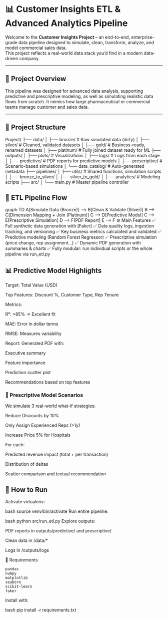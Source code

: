 # 📊 Customer Insights ETL & Advanced Analytics Pipeline

Welcome to the **Customer Insights Project** – an end-to-end, enterprise-grade data pipeline designed to simulate, clean, transform, analyze, and model commercial sales data.  
This project reflects a real-world data stack you’d find in a modern data-driven company.

---

## 🚀 Project Overview

This pipeline was designed for advanced data analysis, supporting predictive and prescriptive modeling, as well as simulating realistic data flows from scratch. It mimics how large pharmaceutical or commercial teams manage customer and sales data.

---

## 📁 Project Structure

Project/
├── data/
│ ├── bronze/ # Raw simulated data (dirty)
│ ├── silver/ # Cleaned, validated datasets
│ ├── gold/ # Business-ready, renamed datasets
│ ├── platinum/ # Fully joined dataset ready for ML
├── outputs/
│ ├── plots/ # Visualizations
│ ├── logs/ # Logs from each stage
│ ├── predictive/ # PDF reports for predictive models
│ ├── prescriptive/ # Scenario-based simulations
│ └── data_catalog/ # Auto-generated metadata
├── pipelines/
│ ├── utils/ # Shared functions, simulation scripts
│ ├── bronze_to_silver/
│ ├── silver_to_gold/
│ ├── analytics/ # Modeling scripts
├── src/
│ └── main.py # Master pipeline controller



## 🔁 ETL Pipeline Flow


graph TD
  A[Simulate Data (Bronze)] --> B[Clean & Validate (Silver)]
  B --> C[Dimension Mapping + Join (Platinum)]
  C --> D[Predictive Model]
  C --> E[Prescriptive Simulation]
  D --> F[PDF Report]
  E --> F
⚙️ Main Features
✅ Full synthetic data generation with [Faker]
✅ Data quality logs, ingestion tracking, and versioning
✅ Key business metrics calculated and validated
✅ Predictive modeling (Random Forest Regressor)
✅ Prescriptive simulation (price change, rep assignment...)
✅ Dynamic PDF generation with summaries & charts
✅ Fully modular: run individual scripts or the whole pipeline via run_etl.py

## 📊 Predictive Model Highlights
Target: Total Value (USD)

Top Features: Discount %, Customer Type, Rep Tenure

Metrics:

R²: >85% → Excellent fit

MAE: Error in dollar terms

RMSE: Measures variability

Report: Generated PDF with:

Executive summary

Feature importance

Prediction scatter plot

Recommendations based on top features

### 🧠 Prescriptive Model Scenarios
We simulate 3 real-world what-if strategies:

Reduce Discounts by 10%

Only Assign Experienced Reps (>1y)

Increase Price 5% for Hospitals

For each:

Predicted revenue impact (total + per transaction)

Distribution of deltas

Scatter comparison and textual recommendation

## 📌 How to Run
Activate virtualenv:

bash
source venv/bin/activate
Run entire pipeline:

bash
python src/run_etl.py
Explore outputs:

PDF reports in outputs/predictive/ and prescriptive/

Clean data in /data/*

Logs in /outputs/logs

🔧 Requirements

    pandas
    numpy
    matplotlib
    seaborn
    scikit-learn
    faker

Install with:

bash
pip install -r requirements.txt
